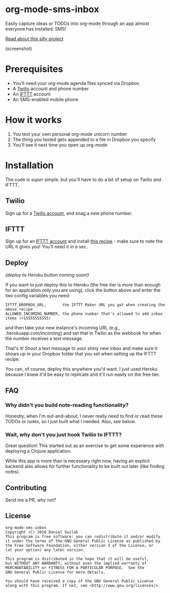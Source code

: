 # org-mode-sms-inbox #
[](https://github.com/dguilak/org-mode-sms-inbox)

Easily capture ideas or TODOs into org-mode through an app almost everyone has installed: SMS!

[Read about this silly project](http://dbg.io/org-mode-sms-inbox)

(screenshot)

# Prerequisites

  * You'll need your org-mode agenda files synced via Dropbox
  * A [Twilio](http://twilio.com/) account and phone number
  * An [IFTTT](http://ifttt.com/) account
  * An SMS-enabled mobile phone
  
# How it works

  1. You text your own personal org-mode unicorn number
  2. The thing you texted gets appended to a file in Dropbox you specify
  3. You'll see it next time you open up org-mode

# Installation

The code is *super* simple, but you'll have to do a bit of setup on Twilio and IFTTT.

## Twilio

Sign up for a [Twilio account](http://twilio.com/), and snag a new phone number.

## IFTTT

Sign up for an [IFTTT account](http://ifttt.com/) and install [this recipe](https://ifttt.com/recipes/419577-append-to-dropbox-from-maker) - make sure to note the URL it gives you! You'll need it in a sec.

## Deploy

*(deploy to Heroku button coming soon!)*

If you want to just deploy this to Heroku (the free tier is *more* than enough for an applcation only you are using), click the button
above and enter the two config variables you need:

    IFTTT_DROPBOX_URL,       the IFTTT Maker URL you got when creating the above recipe
    ALLOWED_INCOMING_NUMBER, the phone number that's allowed to add inbox items (+15555555555)

and then take your new instance's incoming URL (e.g., <heroku-instance-name>.herokuapp.com/incoming) and
set that in Twilio as the webhook for when the number receives a text message.

That's it! Shoot a text message to your shiny new inbox and make sure it shows up in your Dropbox folder
that you set when setting up the IFTTT recipe.

You can, of course, deploy this anywhere you'd want. I just used Heroku because I knew it'd be easy
to replicate and it'll run easily on the free tier.

## FAQ

### Why didn't you build note-reading functionality?

Honestly, when I'm out-and-about, I never really need to find or read these TODOs or notes, so
I just built what I needed. Also, see below.

### Wait, why don't you just hook Twilio to IFTTT? 

Great question! This started out as an exercise to get some experience with deploying a Clojure application.

While this app is more than is necessary right now, having an explicit backend also allows for
further functionality to be built out later (like finding notes).

## Contributing

Send me a PR, why not?

## License

    org-mode-sms-inbox
    Copyright (C) 2016 Daniel Guilak
    This program is free software: you can redistribute it and/or modify
    it under the terms of the GNU General Public License as published by
    the Free Software Foundation, either version 3 of the License, or
    (at your option) any later version.

    This program is distributed in the hope that it will be useful,
    but WITHOUT ANY WARRANTY; without even the implied warranty of
    MERCHANTABILITY or FITNESS FOR A PARTICULAR PURPOSE.  See the
    GNU General Public License for more details.

    You should have received a copy of the GNU General Public License
    along with this program. If not, see <http://www.gnu.org/licenses/>.

